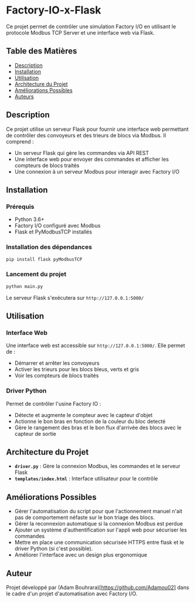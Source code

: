 # Factory-IO-x-Flask

Ce projet permet de contrôler une simulation Factory I/O en utilisant le protocole Modbus TCP Server et une interface web via Flask.

## Table des Matières
- [Description](#description)
- [Installation](#installation)
- [Utilisation](#utilisation)
- [Architecture du Projet](#architecture-du-projet)
- [Améliorations Possibles](#am%C3%A9liorations-possibles)
- [Auteurs](#auteurs)

## Description
Ce projet utilise un serveur Flask pour fournir une interface web permettant de contrôler des convoyeurs et des trieurs de blocs via Modbus. Il comprend :
- Un serveur Flask qui gère les commandes via API REST
- Une interface web pour envoyer des commandes et afficher les compteurs de blocs traités
- Une connexion à un serveur Modbus pour interagir avec Factory I/O

## Installation

### Prérequis
- Python 3.6+
- Factory I/O configuré avec Modbus
- Flask et PyModbusTCP installés

### Installation des dépendances
```bash
pip install flask pyModbusTCP
```

### Lancement du projet
```bash
python main.py
```
Le serveur Flask s'exécutera sur `http://127.0.0.1:5000/`

## Utilisation
### Interface Web
Une interface web est accessible sur `http://127.0.0.1:5000/`. Elle permet de :
- Démarrer et arrêter les convoyeurs
- Activer les trieurs pour les blocs bleus, verts et gris
- Voir les compteurs de blocs traités

### Driver Python
Permet de contrôler l'usine Factory IO :
- Détecte et augmente le compteur avec le capteur d'objet
- Actionne le bon bras en fonction de la couleur du bloc detecté
- Gère le rangement des bras et le bon flux d'arrivée des blocs avec le capteur de sortie


## Architecture du Projet
- **`driver.py`** : Gère la connexion Modbus, les commandes et le serveur Flask
- **`templates/index.html`** : Interface utilisateur pour le contrôle

## Améliorations Possibles
- Gérer l'automatisation du script pour que l'actionnement manuel n'ait pas de comportement néfaste sur le bon triage des blocs.
- Gérer la reconnexion automatique si la connexion Modbus est perdue
- Ajouter un système d'authentification sur l'appli web pour sécuriser les commandes
- Mettre en place une communication sécurisée HTTPS entre flask et le driver Python (si c'est possible).
- Améliorer l'interface avec un design plus ergonomique

## Auteur
Projet développé par (Adam Bouhrara)[https://github.com/Adamou02] dans le cadre d'un projet d'automatisation avec Factory I/O.

